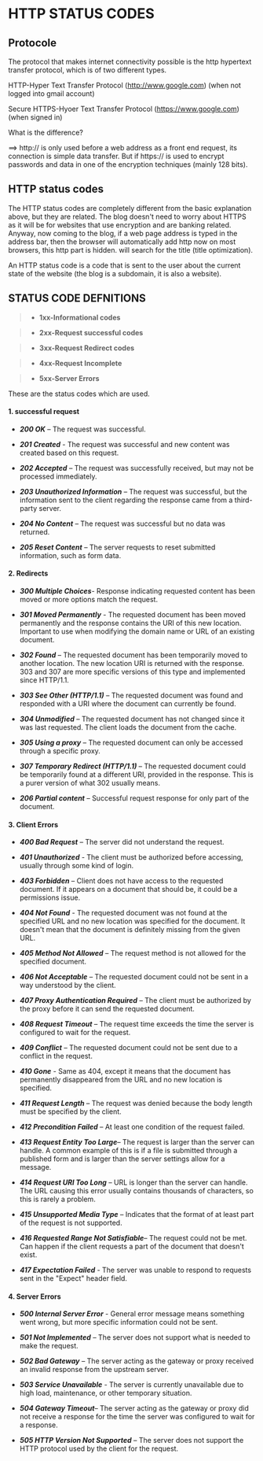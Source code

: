
# HTTP  STATUS CODES

## Protocole

  The protocol that makes internet connectivity possible is the http hypertext transfer protocol, which is of two different types.

  HTTP-Hyper Text Transfer Protocol (http://www.google.com) (when not logged into gmail account)
 
  Secure HTTPS-Hyoer Text Transfer Protocol (https://www.google.com)(when signed in)

  What is the difference?
  
   ==> http:// is only used before a web address as a front end request, its connection is simple data transfer. But if https:// is used to encrypt passwords and data in one of the encryption techniques (mainly 128 bits).

## HTTP status codes

The HTTP status codes are completely different from the basic explanation above, but they are related. The blog doesn't need to worry about HTTPS as it will be for websites that use encryption and are banking related. Anyway, now coming to the blog, if a web page address is typed in the address bar, then the browser will automatically add http now on most browsers, this http part is hidden. will search for the title (title optimization).

 An HTTP status code is a code that is sent to the user about the current state of the website (the blog is a subdomain, it is also a website).
 
 ## STATUS CODE DEFNITIONS
 
 >- **1xx-Informational codes**

>- **2xx-Request successful codes**

>- **3xx-Request Redirect codes**

>- **4xx-Request Incomplete**

>- **5xx-Server Errors**

These are the status codes which are used.

#### 1. successful request

- ***200 OK*** – The request was successful.

- ***201 Created*** - The request was successful and new content was created based on this request.

- ***202 Accepted*** – The request was successfully received, but may not be processed immediately.

- ***203 Unauthorized Information*** – The request was successful, but the information sent to the client regarding the response came from a third-party server.

- ***204 No Content*** – ​​The request was successful but no data was returned. 

- ***205 Reset Content*** – ​​The server requests to reset submitted information, such as form data.


#### 2. Redirects


- ***300 Multiple Choices***- Response indicating requested content has been moved or more options match the request.

- ***301 Moved Permanently*** - The requested document has been moved permanently and the response contains the URI of this new location. Important to use when modifying the domain name or URL of an existing document.

- ***302 Found*** – The requested document has been temporarily moved to another location. The new location URI is returned with the response. 303 and 307 are more specific versions of this type and implemented since HTTP/1.1.

- ***303 See Other (HTTP/1.1)*** – The requested document was found and responded with a URI where the document can currently be found.
 
- ***304 Unmodified*** – The requested document has not changed since it was last requested. The client loads the document from the cache.

- ***305 Using a proxy*** – The requested document can only be accessed through a specific proxy.

- ***307 Temporary Redirect (HTTP/1.1)*** – The requested document could be temporarily found at a different URI, provided in the response. This is a purer version of what 302 usually means.

- ***206 Partial content*** – ​​Successful request response for only part of the document.


#### 3. Client Errors

- ***400 Bad Request*** – The server did not understand the request.

- ***401 Unauthorized*** - The client must be authorized before accessing, usually through some kind of login.

- ***403 Forbidden*** – Client does not have access to the requested document. If it appears on a document that should be, it could be a permissions issue.

- ***404 Not Found*** - The requested document was not found at the specified URL and no new location was specified for the document. It doesn't mean that the document is definitely missing from the given URL.

- ***405 Method Not Allowed*** – The request method is not allowed for the specified document.

- ***406 Not Acceptable*** – The requested document could not be sent in a way understood by the client.

- ***407 Proxy Authentication Required*** – The client must be authorized by the proxy before it can send the requested document.

- ***408 Request Timeout*** – The request time exceeds the time the server is configured to wait for the request.

- ***409 Conflict*** – The requested document could not be sent due to a conflict in the request.

- ***410 Gone*** - Same as 404, except it means that the document has permanently disappeared from the URL and no new location is specified.

- ***411 Request Length*** – The request was denied because the body length must be specified by the client.

- ***412 Precondition Failed*** – At least one condition of the request failed.

- ***413 Request Entity Too Large***– The request is larger than the server can handle. A common example of this is if a file is submitted through a published form and is larger than the server settings allow for a message.

- ***414 Request URI Too Long*** – URL is longer than the server can handle. The URL causing this error usually contains thousands of characters, so this is rarely a problem.

- ***415 Unsupported Media Type*** – Indicates that the format of at least part of the request is not supported.

- ***416 Requested Range Not Satisfiable***– The request could not be met. Can happen if the client requests a part of the document that doesn't exist.

- ***417 Expectation Failed*** - The server was unable to respond to requests sent in the "Expect" header field.


#### 4. Server Errors

- ***500 Internal Server Error*** - General error message means something went wrong, but more specific information could not be sent.

- ***501 Not Implemented*** – The server does not support what is needed to make the request.

- ***502 Bad Gateway*** – The server acting as the gateway or proxy received an invalid response from the upstream server.

- ***503 Service Unavailable*** - The server is currently unavailable due to high load, maintenance, or other temporary situation.

- ***504 Gateway Timeout***– The server acting as the gateway or proxy did not receive a response for the time the server was configured to wait for a response. 

- ***505 HTTP Version Not Supported*** – The server does not support the HTTP protocol used by the client for the request.
